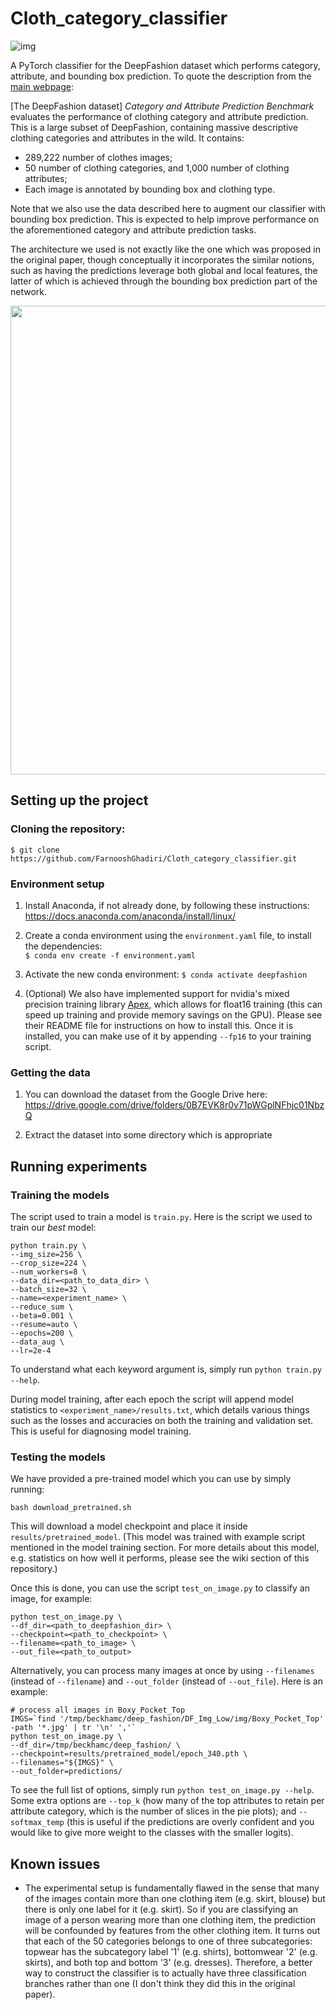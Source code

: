 # Cloth_category_classifier

![img](http://mmlab.ie.cuhk.edu.hk/projects/DeepFashion/attributes.jpg)

A PyTorch classifier for the DeepFashion dataset which performs category, attribute, and bounding box prediction. To quote the description from the [main webpage](http://mmlab.ie.cuhk.edu.hk/projects/DeepFashion.html):

[The DeepFashion dataset] *Category and Attribute Prediction Benchmark* evaluates the performance of clothing category and attribute prediction. This is a large subset of DeepFashion, containing massive descriptive clothing categories and attributes in the wild. It contains:
- 289,222 number of clothes images;
- 50 number of clothing categories, and 1,000 number of clothing attributes;
- Each image is annotated by bounding box and clothing type.

Note that we also use the data described here to augment our classifier with bounding box prediction. This is expected to help improve performance on the aforementioned category and attribute prediction tasks.

The architecture we used is not exactly like the one which was proposed in the original paper, though conceptually it incorporates the similar notions, such as having the predictions leverage both global and local features, the latter of which is achieved through the bounding box prediction part of the network.

<img src="https://user-images.githubusercontent.com/2417792/56816446-9086d900-6811-11e9-9afa-ce3787d50558.png" width=750 />


## Setting up the project

### Cloning the repository:
`$ git clone https://github.com/FarnooshGhadiri/Cloth_category_classifier.git`

### Environment setup

1. Install Anaconda, if not already done, by following these instructions:
https://docs.anaconda.com/anaconda/install/linux/  

2. Create a conda environment using the `environment.yaml` file, to install the dependencies:  
`$ conda env create -f environment.yaml`

3. Activate the new conda environment:
`$ conda activate deepfashion`

4. (Optional) We also have implemented support for nvidia's mixed precision training library [Apex](https://github.com/NVIDIA/apex), which allows for float16 training (this can speed up training and provide memory savings on the GPU). Please see their README file for instructions on how to install this. Once it is installed, you can make use of it by appending `--fp16` to your training script.

### Getting the data

1. You can download the dataset from the Google Drive here:
https://drive.google.com/drive/folders/0B7EVK8r0v71pWGplNFhjc01NbzQ

2. Extract the dataset into some directory which is appropriate

## Running experiments

### Training the models

The script used to train a model is `train.py`. Here is the script we used to train our *best* model:

```
python train.py \
--img_size=256 \
--crop_size=224 \
--num_workers=8 \
--data_dir=<path_to_data_dir> \
--batch_size=32 \
--name=<experiment_name> \
--reduce_sum \
--beta=0.001 \
--resume=auto \
--epochs=200 \
--data_aug \
--lr=2e-4
```

To understand what each keyword argument is, simply run `python train.py --help`.

During model training, after each epoch the script will append model statistics to `<experiment_name>/results.txt`, which details various things such as the losses and accuracies on both the training and validation set. This is useful for diagnosing model training.

### Testing the models

We have provided a pre-trained model which you can use by simply running:
```
bash download_pretrained.sh
```
This will download a model checkpoint and place it inside `results/pretrained_model`. (This model was trained with example script mentioned in the model training section. For more details about this model, e.g. statistics on how well it performs, please see the wiki section of this repository.)

Once this is done, you can use the script `test_on_image.py` to classify an image, for example:
```
python test_on_image.py \
--df_dir=<path_to_deepfashion_dir> \
--checkpoint=<path_to_checkpoint> \
--filename=<path_to_image> \
--out_file=<path_to_output>
```

Alternatively, you can process many images at once by using `--filenames` (instead of `--filename`) and `--out_folder` (instead of `--out_file`). Here is an example:

```
# process all images in Boxy_Pocket_Top
IMGS=`find '/tmp/beckhamc/deep_fashion/DF_Img_Low/img/Boxy_Pocket_Top' -path '*.jpg' | tr '\n' ','`
python test_on_image.py \
--df_dir=/tmp/beckhamc/deep_fashion/ \
--checkpoint=results/pretrained_model/epoch_340.pth \
--filenames="${IMGS}" \
--out_folder=predictions/
```

To see the full list of options, simply run `python test_on_image.py --help`. Some extra options are `--top_k` (how many of the top attributes to retain per attribute category, which is the number of slices in the pie plots); and `--softmax_temp` (this is useful if the predictions are overly confident and you would like to give more weight to the classes with the smaller logits).


## Known issues

- The experimental setup is fundamentally flawed in the sense that many of the images contain more than one clothing item (e.g. skirt, blouse) but there is only one label for it (e.g. skirt). So if you are classifying an image of a person wearing more than one clothing item, the prediction will be confounded by features from the other clothing item. It turns out that each of the 50 categories belongs to one of three subcategories: topwear has the subcategory label '1' (e.g. shirts), bottomwear '2' (e.g. skirts), and both top and bottom '3' (e.g. dresses). Therefore, a better way to construct the classifier is to actually have three classification branches rather than one (I don't think they did this in the original paper).
